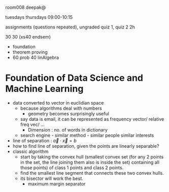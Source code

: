 room008
deepak@

tuesdays thursdays 09:00-10:15

assignments (questions repeated), ungraded
quiz 1, quiz 2   2h

30 30 (xs40 endsem)

- foundation
- theorem proving
- 60 prob 40 linAlgebra

# Foundation of Data Science and Machine Learning
- data converted to vector in euclidian space
  - because algorithms deal with numbers
    - geometry becomes surprisingly useful
  - say data is email, it can be represented as frequency vector/ relative freq vec/ ...
    - Dimension : no. of words in dictionary
  - search engine - similar method - similar people similar interests
- line of separation : $\vec{a} \cdot \vec{x} = b$
- how to find line of separation, given the points are linearly separable?
- classic algorithm 
  - start by taking the convex hull (smallest convex set (for any 2 points in the set, the line joining them also is inside the set) containing all those points) of class 1 points and class 2 points. 
  - find the smallest line segment that connects these two convex hulls.
  - its bisector will work the best.
    - maximum margin separator